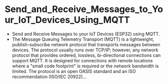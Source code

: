 # Send_and_Receive_Messages_to_Your_IoT_Devices_Using_MQTT

- Send and Receive Messages to your IoT Devices (ESP32) using MQTT.
- The Message Queuing Telemetry Transport (MQTT) is a lightweight, publish-subscribe network protocol that transports messages between devices. The protocol usually runs over TCP/IP; however, any network protocol that provides ordered, lossless, bi-directional connections can support MQTT. It is designed for connections with remote locations where a "small code footprint" is required or the network bandwidth is limited. The protocol is an open OASIS standard and an ISO recommendation (ISO/IEC 20922)...
